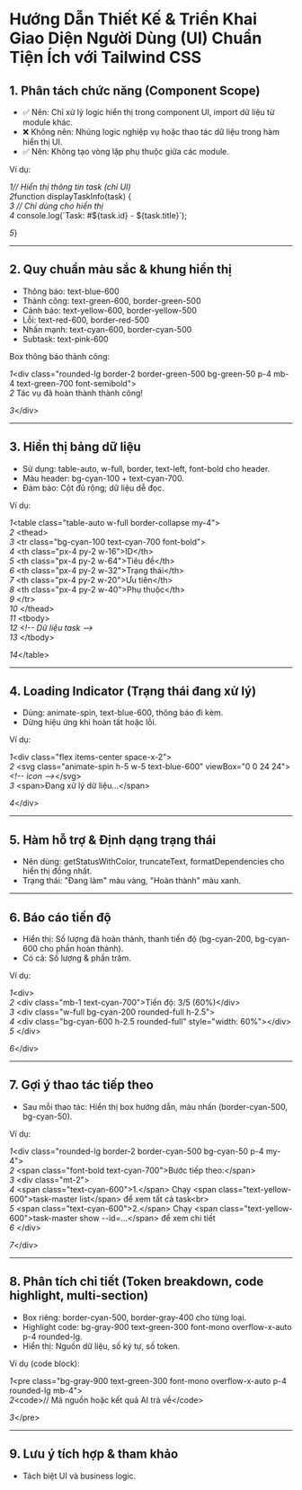 # **Hướng Dẫn Thiết Kế & Triển Khai Giao Diện Người Dùng (UI) Chuẩn Tiện Ích với Tailwind CSS**

## **1\. Phân tách chức năng (Component Scope)**

* ✅ Nên: Chỉ xử lý logic hiển thị trong component UI, import dữ liệu từ module khác.  
* ❌ Không nên: Nhúng logic nghiệp vụ hoặc thao tác dữ liệu trong hàm hiển thị UI.  
* ✅ Nên: Không tạo vòng lặp phụ thuộc giữa các module.

Ví dụ:

*1// Hiển thị thông tin task (chỉ UI)*  
*2*function displayTaskInfo(task) {  
*3*  *// Chỉ dùng cho hiển thị*  
*4*  console.log(\`Task: \#${task.id} \- ${task.title}\`);

*5*}

---

## **2\. Quy chuẩn màu sắc & khung hiển thị**

* Thông báo: text-blue-600  
* Thành công: text-green-600, border-green-500  
* Cảnh báo: text-yellow-600, border-yellow-500  
* Lỗi: text-red-600, border-red-500  
* Nhấn mạnh: text-cyan-600, border-cyan-500  
* Subtask: text-pink-600

Box thông báo thành công:

*1*\<div class\="rounded-lg border-2 border-green-500 bg-green-50 p-4 mb-4 text-green-700 font-semibold"\>  
*2*  Tác vụ đã hoàn thành thành công\!

*3*\</div\>

---

## **3\. Hiển thị bảng dữ liệu**

* Sử dụng: table-auto, w-full, border, text-left, font-bold cho header.  
* Màu header: bg-cyan-100 \+ text-cyan-700.  
* Đảm bảo: Cột đủ rộng; dữ liệu dễ đọc.

Ví dụ:

*1*\<table class\="table-auto w-full border-collapse my-4"\>  
*2*  \<thead\>  
*3*    \<tr class\="bg-cyan-100 text-cyan-700 font-bold"\>  
*4*      \<th class\="px-4 py-2 w-16"\>ID\</th\>  
*5*      \<th class\="px-4 py-2 w-64"\>Tiêu đề\</th\>  
*6*      \<th class\="px-4 py-2 w-32"\>Trạng thái\</th\>  
*7*      \<th class\="px-4 py-2 w-20"\>Ưu tiên\</th\>  
*8*      \<th class\="px-4 py-2 w-40"\>Phụ thuộc\</th\>  
*9*    \</tr\>  
*10*  \</thead\>  
*11*  \<tbody\>  
*12*    *\<\!-- Dữ liệu task \--\>*  
*13*  \</tbody\>

*14*\</table\>

---

## **4\. Loading Indicator (Trạng thái đang xử lý)**

* Dùng: animate-spin, text-blue-600, thông báo đi kèm.  
* Dừng hiệu ứng khi hoàn tất hoặc lỗi.

Ví dụ:

*1*\<div class\="flex items-center space-x-2"\>  
*2*  \<svg class\="animate-spin h-5 w-5 text-blue-600" viewBox\="0 0 24 24"\>*\<\!-- icon \--\>*\</svg\>  
*3*  \<span\>Đang xử lý dữ liệu...\</span\>

*4*\</div\>

---

## **5\. Hàm hỗ trợ & Định dạng trạng thái**

* Nên dùng: getStatusWithColor, truncateText, formatDependencies cho hiển thị đồng nhất.  
* Trạng thái: "Đang làm" màu vàng, "Hoàn thành" màu xanh.

---

## **6\. Báo cáo tiến độ**

* Hiển thị: Số lượng đã hoàn thành, thanh tiến độ (bg-cyan-200, bg-cyan-600 cho phần hoàn thành).  
* Có cả: Số lượng & phần trăm.

Ví dụ:

*1*\<div\>  
*2*  \<div class\="mb-1 text-cyan-700"\>Tiến độ: 3/5 (60%)\</div\>  
*3*  \<div class\="w-full bg-cyan-200 rounded-full h-2.5"\>  
*4*    \<div class\="bg-cyan-600 h-2.5 rounded-full" style\="width: 60%"\>\</div\>  
*5*  \</div\>

*6*\</div\>

---

## **7\. Gợi ý thao tác tiếp theo**

* Sau mỗi thao tác: Hiển thị box hướng dẫn, màu nhấn (border-cyan-500, bg-cyan-50).

Ví dụ:

*1*\<div class\="rounded-lg border-2 border-cyan-500 bg-cyan-50 p-4 my-4"\>  
*2*  \<span class\="font-bold text-cyan-700"\>Bước tiếp theo:\</span\>  
*3*  \<div class\="mt-2"\>  
*4*    \<span class\="text-cyan-600"\>1.\</span\> Chạy \<span class\="text-yellow-600"\>task-master list\</span\> để xem tất cả task\<br\>  
*5*    \<span class\="text-cyan-600"\>2.\</span\> Chạy \<span class\="text-yellow-600"\>task-master show \--id=...\</span\> để xem chi tiết  
*6*  \</div\>

*7*\</div\>

---

## **8\. Phân tích chi tiết (Token breakdown, code highlight, multi-section)**

* Box riêng: border-cyan-500, border-gray-400 cho từng loại.  
* Highlight code: bg-gray-900 text-green-300 font-mono overflow-x-auto p-4 rounded-lg.  
* Hiển thị: Nguồn dữ liệu, số ký tự, số token.

Ví dụ (code block):

*1*\<pre class\="bg-gray-900 text-green-300 font-mono overflow-x-auto p-4 rounded-lg mb-4"\>  
*2*\<code\>// Mã nguồn hoặc kết quả AI trả về\</code\>

*3*\</pre\>

---

## **9\. Lưu ý tích hợp & tham khảo**

* Tách biệt UI và business logic.


